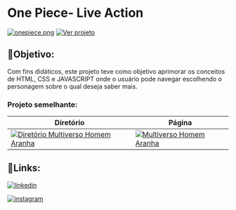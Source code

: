# One Piece- Live Action

[![onepiece.png](https://i.postimg.cc/MZvCCnbD/onepiece.png)](https://euingridsouza.github.io/OnePiece_liveAction/)
[![Ver projeto](https://img.shields.io/badge/Ver_projeto-black?style=for-the-badge&logoColor=white)](https://euingridsouza.github.io/OnePiece_liveAction/)



## 🎯Objetivo:


Com fins didáticos, este projeto teve como objetivo aprimorar os conceitos de HTML, CSS e JAVASCRIPT onde o usuário pode navegar escolhendo o personagem sobre o qual deseja saber mais.




### Projeto semelhante:
| Diretório  | Página|
| ------------- | ------------- |
| [![Diretório Multiverso Homem Aranha](https://img.shields.io/badge/Multiverso_Homem_Aranha-black?style=for-the-badge&logo=github&logoColor=white)](https://github.com/EuIngridSouza/Multiverso_Homem-Aranha.git)  | [![Multiverso Homem Aranha](https://img.shields.io/badge/One_Piece-black?style=for-the-badge&logoColor=white)](https://euingridsouza.github.io/Multiverso_Homem-Aranha/)  |



## 🔗Links: 

[![linkedin](https://img.shields.io/badge/linkedin-0A66C2?style=for-the-badge&logo=linkedin&logoColor=white)](https://www.linkedin.com/in/ingrid-coelho-de-abreu-de-souza?utm_source=share&utm_campaign=share_via&utm_content=profile&utm_medium=android_app)

[![instagram](https://img.shields.io/badge/instagram-0A66C2?style=for-the-badge&logo=instagram&logoColor=white)](https://instagram.com/ingridcoelhoab.s?utm_source=qr&igshid=ZDExYjZkNGI0OA==)

